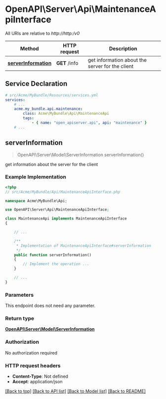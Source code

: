 # OpenAPI\Server\Api\MaintenanceApiInterface

All URIs are relative to *http://http:/v0*

Method | HTTP request | Description
------------- | ------------- | -------------
[**serverInformation**](MaintenanceApiInterface.md#serverInformation) | **GET** /info | get information about the server for the client


## Service Declaration
```yaml
# src/Acme/MyBundle/Resources/services.yml
services:
    # ...
    acme.my_bundle.api.maintenance:
        class: Acme\MyBundle\Api\MaintenanceApi
        tags:
            - { name: "open_apiserver.api", api: "maintenance" }
    # ...
```

## **serverInformation**
> OpenAPI\Server\Model\ServerInformation serverInformation()

get information about the server for the client

### Example Implementation
```php
<?php
// src/Acme/MyBundle/Api/MaintenanceApiInterface.php

namespace Acme\MyBundle\Api;

use OpenAPI\Server\Api\MaintenanceApiInterface;

class MaintenanceApi implements MaintenanceApiInterface
{

    // ...

    /**
     * Implementation of MaintenanceApiInterface#serverInformation
     */
    public function serverInformation()
    {
        // Implement the operation ...
    }

    // ...
}
```

### Parameters
This endpoint does not need any parameter.

### Return type

[**OpenAPI\Server\Model\ServerInformation**](../Model/ServerInformation.md)

### Authorization

No authorization required

### HTTP request headers

 - **Content-Type**: Not defined
 - **Accept**: application/json

[[Back to top]](#) [[Back to API list]](../../README.md#documentation-for-api-endpoints) [[Back to Model list]](../../README.md#documentation-for-models) [[Back to README]](../../README.md)

